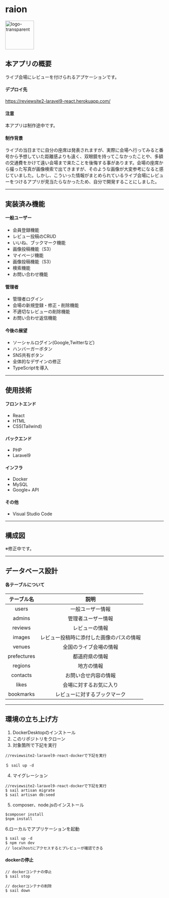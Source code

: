 # raion

<img width="91" alt="logo-transparent" src="https://user-images.githubusercontent.com/105682555/189569009-f34bd847-62f2-4924-a3e7-42ce76a6c156.png">

## 本アプリの概要
ライブ会場にレビューを付けられるアプケーションです。

#### デプロイ先
https://reviewsite2-laravel9-react.herokuapp.com/

#### 注意
本アプリは制作途中です。

#### 制作背景
ライブの当日までに自分の座席は発表されますが、実際に会場へ行ってみると番号から予想していた距離感よりも遠く、双眼鏡を持ってこなかったことや、多額の交通費をかけて遠い会場まで来たことを後悔する事があります。会場の座席から撮った写真が画像検索で出てきますが、そのような画像が大変参考になると感じていました。しかし、こういった情報がまとめられているライブ会場にレビューをつけるアプリが見当たらなかったため、自分で開発することにしました。


---

## 実装済み機能
#### 一般ユーザー
- 会員登録機能
- レビュー投稿のCRUD
- いいね、ブックマーク機能
- 画像投稿機能（S3）
- マイページ機能
- 画像投稿機能（S3）
- 検索機能
- お問い合わせ機能

#### 管理者
- 管理者ログイン
- 会場の新規登録・修正・削除機能
- 不適切なレビューの削除機能
- お問い合わせ返信機能



#### 今後の展望
- ソーシャルログイン(Google,Twitterなど)
- ハンバーガーボタン
- SNS共有ボタン
- 全体的なデザインの修正
- TypeScriptを導入

---

## 使用技術
#### フロントエンド
- React
- HTML
- CSS(Tailwind)

#### バックエンド
- PHP
- Laravel9

#### インフラ
- Docker
- MySQL
- Google+ API

#### その他
- Visual Studio Code

---

## 構成図
※修正中です。

---

## データベース設計

#### 各テーブルについて
|テーブル名|説明|
| :---: | :---: |
|  users  |  一般ユーザー情報  |
|  admins  |  管理者ユーザー情報  |
|  reviews  |  レビューの情報  |
|  images  |  レビュー投稿時に添付した画像のパスの情報  |
|  venues  |  全国のライブ会場の情報  |
|  prefectures  |  都道府県の情報  |
|  regions  |  地方の情報  |
|  contacts  |  お問い合せ内容の情報  |
|  likes  |  会場に対するお気に入り  |
|  bookmarks  |  レビューに対するブックマーク  |

---

## 環境の立ち上げ方
1. DockerDesktopのインストール
2. このリポジトリをクローン
3. 対象箇所で下記を実行
```
//reviewsite2-laravel9-react-dockerで下記を実行

＄ sail up -d
```

4. マイグレーション
```
//reviewsite2-laravel9-react-dockerで下記を実行
$ sail artisan migrate
$ sail artisan db:seed
```

5. composer、node.jsのインストール
```
$composer install
$npm install
```

6.ローカルでアプリケーションを起動
```
$ sail up -d
$ npm run dev
// localhostにアクセスするとプレビューが確認できる
```

#### dockerの停止
```
// dockerコンテナの停止
$ sail stop

// dockerコンテナの削除
$ sail down
```

